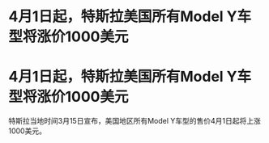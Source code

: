 # 4月1日起，特斯拉美国所有Model Y车型将涨价1000美元

# 4月1日起，特斯拉美国所有Model Y车型将涨价1000美元

特斯拉当地时间3月15日宣布，美国地区所有Model Y车型的售价4月1日起将上涨1000美元。

